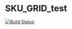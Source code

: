 # SKU_GRID_test

[![Build Status](https://travis-ci.org/inhuman/SKU_GRID_test.svg?branch=master)](https://travis-ci.org/inhuman/SKU_GRID_test)


